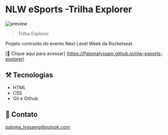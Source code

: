 # NLW eSports -Trilha Explorer

![preview](./.preview.png)

> Trilha Explorer

Projeto contruído do evento Next Level Week da Rocketseat.

[🔗 Clique aqui para acessar] (https://Palomalyssam.github.io/nlw-esports-explorer)

## ⚒ Tecnologias

- HTML
- CSS
- Git e Github

## 🖤 Contato

paloma_lyssamg@oulook.com